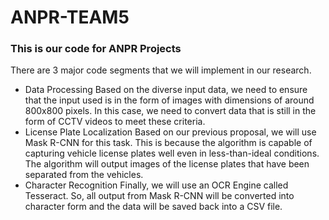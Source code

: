 # ANPR-TEAM5
### This is our code for ANPR Projects

There are 3 major code segments that we will implement in our research.
- Data Processing
Based on the diverse input data, we need to ensure that the input used is in the form of images with dimensions of around 800x800 pixels. In this case, we need to convert data that is still in the form of CCTV videos to meet these criteria.
- License Plate Localization
Based on our previous proposal, we will use Mask R-CNN for this task. This is because the algorithm is capable of capturing vehicle license plates well even in less-than-ideal conditions. The algorithm will output images of the license plates that have been separated from the vehicles.
- Character Recognition
Finally, we will use an OCR Engine called Tesseract. So, all output from Mask R-CNN will be converted into character form and the data will be saved back into a CSV file.
